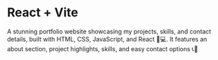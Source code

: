 # React + Vite
A stunning portfolio website showcasing my projects, skills, and contact details, built with HTML, CSS, JavaScript, and React 🎨💻. It features an about section, project highlights, skills, and easy contact options 📞🚀
